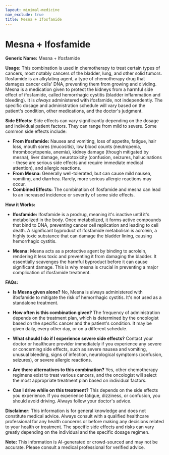 ```yaml
---
layout: minimal-medicine
nav_exclude: true
title: Mesna + Ifosfamide
---
```


# Mesna + Ifosfamide

**Generic Name:** Mesna + Ifosfamide

**Usage:** This combination is used in chemotherapy to treat certain types of cancers, most notably cancers of the bladder, lung, and other solid tumors.  Ifosfamide is an alkylating agent, a type of chemotherapy drug that damages cancer cells' DNA, preventing them from growing and dividing. Mesna is a medication given to protect the kidneys from a harmful side effect of ifosfamide, called hemorrhagic cystitis (bladder inflammation and bleeding).  It is *always* administered with ifosfamide, not independently.  The specific dosage and administration schedule will vary based on the patient's condition, other medications, and the doctor's judgment.

**Side Effects:**  Side effects can vary significantly depending on the dosage and individual patient factors. They can range from mild to severe.  Some common side effects include:

* **From Ifosfamide:** Nausea and vomiting, loss of appetite, fatigue, hair loss, mouth sores (mucositis), low blood counts (neutropenia, thrombocytopenia, anemia), kidney damage (though mitigated by mesna), liver damage,  neurotoxicity (confusion, seizures, hallucinations - these are serious side effects and require immediate medical attention),  and allergic reactions.
* **From Mesna:**  Generally well-tolerated, but can cause mild nausea, vomiting, and diarrhea.  Rarely, more serious allergic reactions may occur.
* **Combined Effects:**  The combination of ifosfamide and mesna can lead to an increased incidence or severity of some side effects.

**How it Works:**

* **Ifosfamide:** Ifosfamide is a prodrug, meaning it's inactive until it's metabolized in the body.  Once metabolized, it forms active compounds that bind to DNA, preventing cancer cell replication and leading to cell death.  A significant byproduct of ifosfamide metabolism is acrolein, a highly toxic substance that can damage the bladder lining, causing hemorrhagic cystitis.

* **Mesna:** Mesna acts as a protective agent by binding to acrolein, rendering it less toxic and preventing it from damaging the bladder. It essentially scavenges the harmful byproduct before it can cause significant damage.  This is why mesna is crucial in preventing a major complication of ifosfamide treatment.

**FAQs:**

* **Is Mesna given alone?** No, Mesna is always administered with ifosfamide to mitigate the risk of hemorrhagic cystitis. It's not used as a standalone treatment.

* **How often is this combination given?** The frequency of administration depends on the treatment plan, which is determined by the oncologist based on the specific cancer and the patient's condition. It may be given daily, every other day, or on a different schedule.

* **What should I do if I experience severe side effects?**  Contact your doctor or healthcare provider immediately if you experience any severe or concerning side effects, such as severe nausea and vomiting, unusual bleeding, signs of infection, neurological symptoms (confusion, seizures), or severe allergic reactions.

* **Are there alternatives to this combination?** Yes, other chemotherapy regimens exist to treat various cancers, and the oncologist will select the most appropriate treatment plan based on individual factors.

* **Can I drive while on this treatment?**  This depends on the side effects you experience. If you experience fatigue, dizziness, or confusion, you should avoid driving.  Always follow your doctor's advice.

**Disclaimer:** This information is for general knowledge and does not constitute medical advice.  Always consult with a qualified healthcare professional for any health concerns or before making any decisions related to your health or treatment.  The specific side effects and risks can vary greatly depending on the individual and the specific dosage regimen.


**Note:** This information is AI-generated or crowd-sourced and may not be accurate. Please consult a medical professional for verified advice.